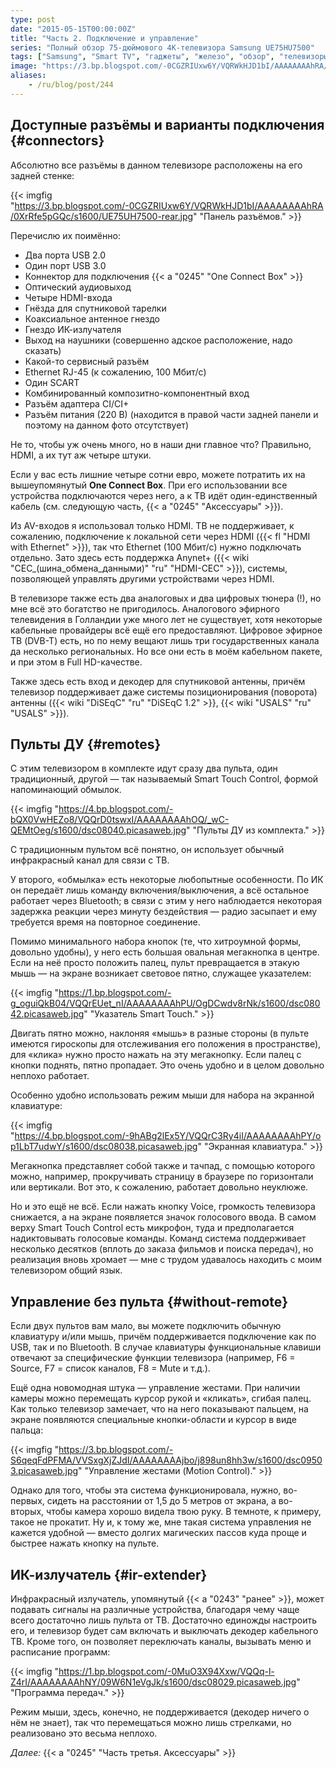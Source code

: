 ```yaml
---
type: post
date: "2015-05-15T00:00:00Z"
title: "Часть 2. Подключение и управление"
series: "Полный обзор 75-дюймового 4K-телевизора Samsung UE75HU7500"
tags: ["Samsung", "Smart TV", "гаджеты", "железо", "обзор", "телевизоры"]
image: "https://3.bp.blogspot.com/-0CGZRIUxw6Y/VQRWkHJD1bI/AAAAAAAAhRA/0XrRfe5pGQc/s1600/UE75UH7500-rear.jpg"
aliases:
    - /ru/blog/post/244
---
```


## Доступные разъёмы и варианты подключения {#connectors}

Абсолютно все разъёмы в данном телевизоре расположены на его задней стенке:

{{< imgfig "https://3.bp.blogspot.com/-0CGZRIUxw6Y/VQRWkHJD1bI/AAAAAAAAhRA/0XrRfe5pGQc/s1600/UE75UH7500-rear.jpg" "Панель разъёмов." >}}

Перечислю их поимённо:

<!--more-->

* Два порта USB 2.0
* Один порт USB 3.0
* Коннектор для подключения {{< a "0245" "One Connect Box" >}}
* Оптический аудиовыход
* Четыре HDMI-входа
* Гнёзда для спутниковой тарелки
* Коаксиальное антенное гнездо
* Гнездо ИК-излучателя
* Выход на наушники (совершенно адское расположение, надо сказать)
* Какой-то сервисный разъём
* Ethernet RJ-45 (к сожалению, 100 Мбит/с)
* Один SCART
* Комбинированный композитно-компонентный вход
* Разъём адаптера CI/CI+
* Разъём питания (220 В) (находится в правой части задней панели и поэтому на данном фото отсутствует)

Не то, чтобы уж очень много, но в наши дни главное что? Правильно, HDMI, а их тут аж четыре штуки.

Если у вас есть лишние четыре сотни евро, можете потратить их на вышеупомянутый **One Connect Box**. При его использовании все устройства подключаются через него, а к ТВ идёт один-единственный кабель (см. следующую часть, {{< a "0245" "Аксессуары" >}}).

Из AV-входов я использовал только HDMI. ТВ не поддерживает, к сожалению, подключение к локальной сети через HDMI ({{< fl "HDMI with Ethernet" >}}), так что Ethernet (100 Мбит/с) нужно подключать отдельно. Зато здесь есть поддержка Anynet+ ({{< wiki "CEC_(шина_обмена_данными)" "ru" "HDMI-CEC" >}}), системы, позволяющей управлять другими устройствами через HDMI.

В телевизоре также есть два аналоговых и два цифровых тюнера (!), но мне всё это богатство не пригодилось. Аналогового эфирного телевидения в Голландии уже много лет не существует, хотя некоторые кабельные провайдеры всё ещё его предоставляют. Цифровое эфирное ТВ (DVB-T) есть, но по нему вещают лишь три государственных канала да несколько региональных. Но все они есть в моём кабельном пакете, и при этом в Full HD-качестве.

Также здесь есть вход и декодер для спутниковой антенны, причём телевизор поддерживает даже системы позиционирования (поворота) антенны ({{< wiki "DiSEqC" "ru" "DiSEqC 1.2" >}}, {{< wiki "USALS" "ru" "USALS" >}}).

## Пульты ДУ {#remotes}

С этим телевизором в комплекте идут сразу два пульта, один традиционный, другой — так называемый Smart Touch Control, формой напоминающий обмылок.

{{< imgfig "https://4.bp.blogspot.com/-bQX0VwHEZo8/VQQrD0tswxI/AAAAAAAAhOQ/_wC-QEMtOeg/s1600/dsc08040.picasaweb.jpg" "Пульты ДУ из комплекта." >}}

С традиционным пультом всё понятно, он использует обычный инфракрасный канал для связи с ТВ.

У второго, «обмылка» есть некоторые любопытные особенности. По ИК он передаёт лишь команду включения/выключения, а всё остальное работает через Bluetooth; в связи с этим у него наблюдается некоторая задержка реакции через минуту бездействия — радио засыпает и ему требуется время на повторное соединение.

Помимо минимального набора кнопок (те, что хитроумной формы, довольно удобны), у него есть большая овальная мегакнопка в центре. Если на неё просто положить палец, пульт превращается в этакую мышь — на экране возникает световое пятно, служащее указателем:

{{< imgfig "https://1.bp.blogspot.com/-g_oguiQkB04/VQQrEUet_nI/AAAAAAAAhPU/OgDCwdv8rNk/s1600/dsc08042.picasaweb.jpg" "Указатель Smart Touch." >}}

Двигать пятно можно, наклоняя «мышь» в разные стороны (в пульте имеются гироскопы для отслеживания его положения в пространстве), для «клика» нужно просто нажать на эту мегакнопку. Если палец с кнопки поднять, пятно пропадает. Это очень удобно и в целом довольно неплохо работает.

Особенно удобно использовать режим мыши для набора на экранной клавиатуре:

{{< imgfig "https://4.bp.blogspot.com/-9hABg2lEx5Y/VQQrC3Ry4iI/AAAAAAAAhPY/op1LbT7udwY/s1600/dsc08038.picasaweb.jpg" "Экранная клавиатура." >}}

Мегакнопка представляет собой также и тачпад, с помощью которого можно, например, прокручивать страницу в браузере по горизонтали или вертикали. Вот это, к сожалению, работает довольно неуклюже.

Но и это ещё не всё. Если нажать кнопку Voice, громкость телевизора снижается, а на экране появляется значок голосового ввода. В самом верху Smart Touch Control есть микрофон, туда и предполагается надиктовывать голосовые команды. Команд система поддерживает несколько десятков (вплоть до заказа фильмов и поиска передач), но реализация вновь хромает — мне с трудом удавалось находить с моим телевизором общий язык.

## Управление без пульта {#without-remote}

Если двух пультов вам мало, вы можете подключить обычную клавиатуру и/или мышь, причём поддерживается подключение как по USB, так и по Bluetooth. В случае клавиатуры функциональные клавиши отвечают за специфические функции телевизора (например, F6 = Source, F7 = список каналов, F8 = Mute и т.д.).

Ещё одна новомодная штука — управление жестами. При наличии камеры можно перемещать курсор рукой и «кликать», сгибая палец. Как только телевизор замечает, что на него показывают пальцем, на экране появляются специальные кнопки-области и курсор в виде пальца:

{{< imgfig "https://3.bp.blogspot.com/-S6qeqFdPFMA/VVSxgXjZJdI/AAAAAAAAjbo/j898un8hh3w/s1600/dsc09503.picasaweb.jpg" "Управление жестами (Motion Control)." >}}

Однако для того, чтобы эта система функционировала, нужно, во-первых, сидеть на расстоянии от 1,5 до 5 метров от экрана, а во-вторых, чтобы камера хорошо видела твою руку. В темноте, к примеру, такое не прокатит. Ну и, к тому же, мне такая система управления не кажется удобной — вместо долгих магических пассов куда проще и быстрее нажать кнопку на пульте.

## ИК-излучатель {#ir-extender}

Инфракрасный излучатель, упомянутый {{< a "0243" "ранее" >}}, может подавать сигналы на различные устройства, благодаря чему чаще всего достаточно лишь пульта от ТВ. Достаточно единожды настроить его, и телевизор будет сам включать и выключать декодер кабельного ТВ. Кроме того, он позволяет переключать каналы, вызывать меню и расписание программ:

{{< imgfig "https://1.bp.blogspot.com/-0MuO3X94Xxw/VQQq-l-Z4rI/AAAAAAAAhNY/09W6N1eVgJk/s1600/dsc08029.picasaweb.jpg" "Программа передач." >}}

Режим мыши, здесь, конечно, не поддерживается (декодер ничего о нём не знает), так что перемещаться можно лишь стрелками, но реализовано это весьма неплохо.

*Далее:* {{< a "0245" "Часть третья. Аксессуары" >}}
